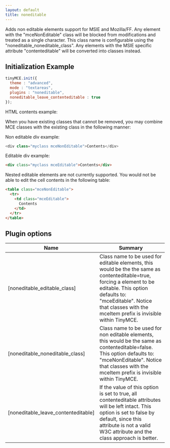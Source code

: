 ```yaml
---
layout: default
title: noneditable
---
```


Adds non editable elements support for MSIE and Mozilla/FF. Any element with the "mceNonEditable" class will be blocked from modifications and treated as a single character. This class name is configurable using the "noneditable_noneditable_class". Any elements with the MSIE specific attribute "contenteditable" will be converted into classes instead.

## Initialization Example

```js
tinyMCE.init({
  theme : "advanced",
  mode : "textareas",
  plugins : "noneditable",
  noneditable_leave_contenteditable : true
});
```

HTML contents example:

When you have existing classes that cannot be removed, you may combine MCE classes with the existing class in the following manner:

Non editable div example:

```js
<div class="myclass mceNonEditable">Contents</div>
```

Editable div example:

```html
<div class="myclass mceEditable">Contents</div>
```

Nested editable elements are not currently supported. You would not be able to edit the cell contents in the following table:

```html
<table class="mceNonEditable">
  <tr>
    <td class="mceEditable">
      Contents
    </td>
  </tr>
</table>
```

## Plugin options

| Name | Summary |
| --- | --- |
| [noneditable_editable_class] | Class name to be used for editable elements, this would be the the same as contenteditable=true, forcing a element to be editable. This option defaults to: "mceEditable". Notice that classes with the mceItem prefix is invisible within TinyMCE. |
| [noneditable_noneditable_class] | Class name to be used for non editable elements, this would be the same as contenteditable=false. This option defaults to: "mceNonEditable". Notice that classes with the mceItem prefix is invisible within TinyMCE. |
| [noneditable_leave_contenteditable] | If the value of this option is set to true, all contenteditable attributes will be left intact. This option is set to false by default, since this attribute is not a valid W3C attribute and the class approach is better. |
